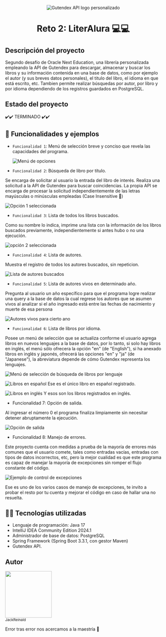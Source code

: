 <p align="center">
  <img src = "https://github.com/user-attachments/assets/7ce2c06a-6189-47e9-9ef3-9b9831da18a0" alt="Gutendex API logo personalizado">
</p>

<h1 align="center"> Reto 2: LiterAlura 💻💻 </h1>

## Descripción del proyecto
Segundo desafío de Oracle Next Education, una librería personalizada empleando la API de Gutendex para descargar, almacenar y buscar los libros y su información contenida en una base de datos, como por ejemplo el autor (y sus breves datos personales), el titulo del libro, el idioma en que está escrito, etc. Tambien permite realizar búsquedas por autor, por libro y por idioma dependiendo de los registros guardados en PostgreSQL.

## Estado del proyecto
✔️✔️ TERMINADO ✔️✔️

## :speech_balloon: Funcionalidades y ejemplos
- `Funcionalidad 1`: Menú de selección breve y conciso que revela las capacidades del programa.
  
  ![Menú de opciones](https://github.com/user-attachments/assets/7c67e66a-3eaa-43a7-b902-18d709f488fd)

- `Funcionalidad 2`: Búsqueda de libro por título.

Se encarga de solicitar al usuario la entrada del libro de interés. Realiza una solicitud a la API de Gutendex para buscar coincidencias. La propia API se encarga de procesar la solicitud independientemente de las letras mayúsculas o minúsculas empleadas (Case Insensitive 💝)

![Opción 1 seleccionada](https://github.com/user-attachments/assets/71c3267a-d141-4bdc-a615-95951f2f69b8)


- `Funcionalidad 3`: Lista de todos los libros buscados.

Como su nombre lo indica, imprime una lista con la información de los libros buscados previamente, independientemente si antes hubo o no una ejecución.

![opción 2 seleccionada](https://github.com/user-attachments/assets/0acc6f79-ccb1-4f3a-9277-791bc148257c)

- `Funcionalidad 4`: Lista de autores.

Muestra el registro de todos los autores buscados, sin repeticion.

![Lista de autores buscados](https://github.com/user-attachments/assets/62fc9942-c0bc-4c48-8fca-e11ed4f4484b)

- `Funcionalidad 5`: Lista de autores vivos en determinado año.

Pregunta al usuario un año específico para que el programa logre realizar una query a la base de datos la cual regrese los autores que se asumen vivos al analizar si el año ingresado está entre las fechas de nacimiento y muerte de esa persona 

![Autores vivos para cierto ano](https://github.com/user-attachments/assets/b6bef444-2b8f-420c-b816-d02e8182b61b)

- `Funcionalidad 6`: Lista de libros por idioma.

Posee un menú de selección que se actualiza conforme el usuario agrega libros en nuevos lenguajes a la base de datos, por lo tanto, si solo hay libros en inglés, el menú sólo ofrecera la opción "en" (de "English"), si ha anexado libros en inglés y japonés, ofrecerá las opciones
"en" y "ja" (de "Japanese"), la abreviatura depende de cómo Gutendex representa los lenguajes.

![Menú de selección de búsqueda de libros por lenguaje](https://github.com/user-attachments/assets/062c6668-4a6d-4607-9db8-959b89c6b007)

![Libros en español](https://github.com/user-attachments/assets/6f208ded-b23a-4a0d-99bf-34bf8c09ae0f)
Ese es el único libro en español registrado.

![Libros en inglés](https://github.com/user-attachments/assets/1207f080-16a7-45c7-be09-b8cd350b05df)
Y esos son los libros registrados en inglés.

- Funcionalidad 7: Opción de salida.

Al ingresar el número 0 el programa finaliza limpiamente sin necesitar detener abruptamente la ejecución.

![Opción de salida](https://github.com/user-attachments/assets/1de6a10c-6efa-44ad-88df-669d7388bed7)

- Funcionalidad 8: Manejo de errores.

Este proyecto cuenta con medidas a prueba de la mayoría de errores más comunes que el usuario comete, tales como entradas vacías, entradas con tipos de datos incorrectos, etc, pero la mejor cualidad es que este programa es capaz de manejar la mayoría de excepciones sin romper el flujo constante del código.

![Ejemplo de control de excepciones](https://github.com/user-attachments/assets/d58d410e-7b64-491c-a5cb-f037bca3357b)

Ese es uno de los varios casos de manejo de excepciones, te invito a probar el resto por tu cuenta y mejorar el código en caso de hallar una no resuelta.


## 👨‍💻 Tecnologías utilizadas
* Lenguaje de programación: Java 17
* IntelliJ IDEA Community Edition 2024.1
* Administrador de base de datos: PostgreSQL
* Spring Framework (Spring Boot 3.3.1, con gestor Maven)
* Gutendex API.

## Autor
<img src="https://github.com/JackReinald/challenge1_conversorDeMonedas/assets/83184806/3a231a4b-af87-4268-aa5b-4711b7d723d5" width=150><br><sub>JackReinald</sub>

Error tras error nos acercamos a la maestría 📖











